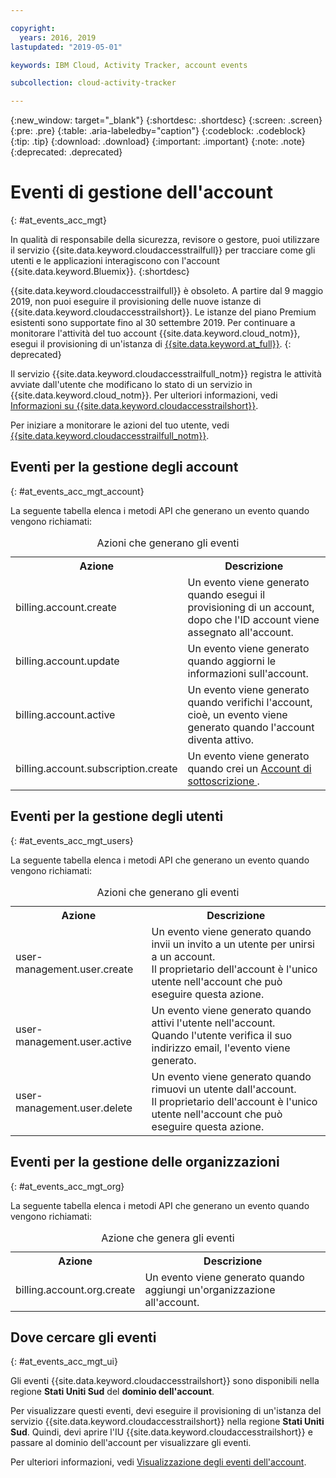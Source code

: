 ```yaml
---

copyright:
  years: 2016, 2019
lastupdated: "2019-05-01"

keywords: IBM Cloud, Activity Tracker, account events

subcollection: cloud-activity-tracker

---
```


{:new_window: target="_blank"}
{:shortdesc: .shortdesc}
{:screen: .screen}
{:pre: .pre}
{:table: .aria-labeledby="caption"}
{:codeblock: .codeblock}
{:tip: .tip}
{:download: .download}
{:important: .important}
{:note: .note}
{:deprecated: .deprecated}

# Eventi di gestione dell'account  
{: #at_events_acc_mgt}

In qualità di responsabile della sicurezza, revisore o gestore, puoi utilizzare il servizio {{site.data.keyword.cloudaccesstrailfull}} per tracciare come gli utenti e le applicazioni interagiscono con l'account {{site.data.keyword.Bluemix}}. 
{:shortdesc}

{{site.data.keyword.cloudaccesstrailfull}} è obsoleto. A partire dal 9 maggio 2019, non puoi eseguire il provisioning delle nuove istanze di {{site.data.keyword.cloudaccesstrailshort}}. Le istanze del piano Premium esistenti sono supportate fino al 30 settembre 2019. Per continuare a monitorare l'attività del tuo account {{site.data.keyword.cloud_notm}}, esegui il provisioning di un'istanza di [{{site.data.keyword.at_full}}](/docs/services/Activity-Tracker-with-LogDNA?topic=logdnaat-getting-started#getting-started).
{: deprecated}

Il servizio {{site.data.keyword.cloudaccesstrailfull_notm}} registra le attività avviate dall'utente che modificano lo stato di un servizio in {{site.data.keyword.cloud_notm}}. Per ulteriori informazioni, vedi [Informazioni su {{site.data.keyword.cloudaccesstrailshort}}](/docs/services/cloud-activity-tracker?topic=cloud-activity-tracker-activity_tracker_ov#activity_tracker_ov).

Per iniziare a monitorare le azioni del tuo utente, vedi [{{site.data.keyword.cloudaccesstrailfull_notm}}](/docs/services/cloud-activity-tracker?topic=cloud-activity-tracker-getting-started). 



## Eventi per la gestione degli account
{: #at_events_acc_mgt_account}

La seguente tabella elenca i metodi API che generano un evento quando vengono richiamati:

<table>
  <caption>Azioni che generano gli eventi</caption>
  <tr>
    <th>Azione</th>
	  <th>Descrizione</th>
  </tr>
  <tr>
    <td>billing.account.create</td>
	  <td>Un evento viene generato quando esegui il provisioning di un account, dopo che l'ID account viene assegnato all'account.</td>
  </tr>
  <tr>
    <td>billing.account.update</td>
	  <td>Un evento viene generato quando aggiorni le informazioni sull'account.</td>
  </tr>
  <tr>
    <td>billing.account.active</td>
	  <td>Un evento viene generato quando verifichi l'account, cioè, un evento viene generato quando l'account diventa attivo.</td>
  </tr>
  <tr>
    <td>billing.account.subscription.create</td>
	  <td>Un evento viene generato quando crei un <a href="/docs/account?topic=account-accounts#subscription-account">Account di sottoscrizione </a>.</td>
  </tr>
</table>



## Eventi per la gestione degli utenti
{: #at_events_acc_mgt_users}

La seguente tabella elenca i metodi API che generano un evento quando vengono richiamati:

<table>
  <caption>Azioni che generano gli eventi</caption>
  <tr>
    <th>Azione</th>
	  <th>Descrizione</th>
  </tr>
  <tr>
    <td>user-management.user.create</td>
	  <td>Un evento viene generato quando invii un invito a un utente per unirsi a un account. </br>Il proprietario dell'account è l'unico utente nell'account che può eseguire questa azione.</td>
  </tr>
  <tr>
    <td>user-management.user.active</td>
	  <td>Un evento viene generato quando attivi l'utente nell'account. </br>Quando l'utente verifica il suo indirizzo email, l'evento viene generato.</td>
  </tr>
  <tr>
    <td>user-management.user.delete</td>
	  <td>Un evento viene generato quando rimuovi un utente dall'account. </br>Il proprietario dell'account è l'unico utente nell'account che può eseguire questa azione.</td>
  </tr>
</table>

## Eventi per la gestione delle organizzazioni
{: #at_events_acc_mgt_org}

La seguente tabella elenca i metodi API che generano un evento quando vengono richiamati:

<table>
  <caption>Azione che genera gli eventi</caption>
  <tr>
    <th>Azione</th>
	  <th>Descrizione</th>
  </tr>
  <tr>
    <td>billing.account.org.create</td>
	  <td>Un evento viene generato quando aggiungi un'organizzazione all'account.</td>
  </tr>
</table>

## Dove cercare gli eventi
{: #at_events_acc_mgt_ui}

Gli eventi {{site.data.keyword.cloudaccesstrailshort}} sono disponibili nella regione **Stati Uniti Sud** del **dominio dell'account**. 

Per visualizzare questi eventi, devi eseguire il provisioning di un'istanza del servizio {{site.data.keyword.cloudaccesstrailshort}} nella regione **Stati Uniti Sud**. Quindi, devi aprire l'IU {{site.data.keyword.cloudaccesstrailshort}} e passare al dominio dell'account per visualizzare gli eventi. 

Per ulteriori informazioni, vedi [Visualizzazione degli eventi dell'account](/docs/services/cloud-activity-tracker/how-to/manage-events-ui?topic=cloud-activity-tracker-view_acc_events#view_acc_events_account_events).








